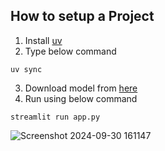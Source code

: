 ## How to setup a Project
1. Install [uv](https://docs.astral.sh/uv/getting-started/installation/)
2. Type below command
```
uv sync
```
3. Download model from [here](https://huggingface.co/TheBloke/Llama-2-7B-Chat-GGML/tree/main)
4. Run using below command 
```
streamlit run app.py
```
![Screenshot 2024-09-30 161147](https://github.com/user-attachments/assets/2bc39ecb-4f67-4586-a21e-abda9808f26a)